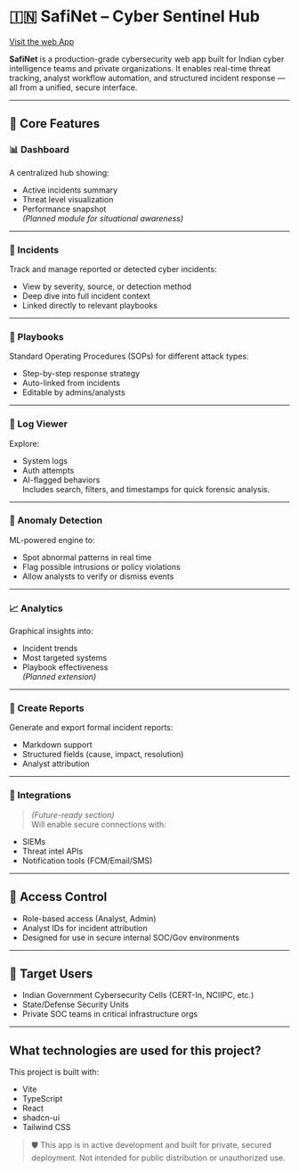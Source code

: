 


# 🇮🇳 SafiNet – Cyber Sentinel Hub

[Visit the web App](https://safinet-soc-dashboard.vercel.app)

**SafiNet** is a production-grade cybersecurity web app built for Indian cyber intelligence teams and private organizations. It enables real-time threat tracking, analyst workflow automation, and structured incident response — all from a unified, secure interface.

---

## 🔐 Core Features

### 📊 Dashboard
A centralized hub showing:
- Active incidents summary
- Threat level visualization
- Performance snapshot  
*(Planned module for situational awareness)*

---

### 🚨 Incidents
Track and manage reported or detected cyber incidents:
- View by severity, source, or detection method
- Deep dive into full incident context
- Linked directly to relevant playbooks

---

### 📘 Playbooks
Standard Operating Procedures (SOPs) for different attack types:
- Step-by-step response strategy
- Auto-linked from incidents
- Editable by admins/analysts

---

### 📂 Log Viewer
Explore:
- System logs  
- Auth attempts  
- AI-flagged behaviors  
Includes search, filters, and timestamps for quick forensic analysis.

---

### 🧠 Anomaly Detection
ML-powered engine to:
- Spot abnormal patterns in real time
- Flag possible intrusions or policy violations
- Allow analysts to verify or dismiss events

---

### 📈 Analytics
Graphical insights into:
- Incident trends
- Most targeted systems
- Playbook effectiveness  
*(Planned extension)*

---

### 📝 Create Reports
Generate and export formal incident reports:
- Markdown support
- Structured fields (cause, impact, resolution)
- Analyst attribution

---

### 🔌 Integrations
> *(Future-ready section)*  
Will enable secure connections with:
- SIEMs
- Threat intel APIs
- Notification tools (FCM/Email/SMS)

---

## 🔐 Access Control
- Role-based access (Analyst, Admin)
- Analyst IDs for incident attribution
- Designed for use in secure internal SOC/Gov environments

---

## 🎯 Target Users
- Indian Government Cybersecurity Cells (CERT-In, NCIIPC, etc.)
- State/Defense Security Units
- Private SOC teams in critical infrastructure orgs

---

## What technologies are used for this project?

This project is built with:

- Vite
- TypeScript
- React
- shadcn-ui
- Tailwind CSS




> 🛡️ This app is in active development and built for private, secured deployment. Not intended for public distribution or unauthorized use.

